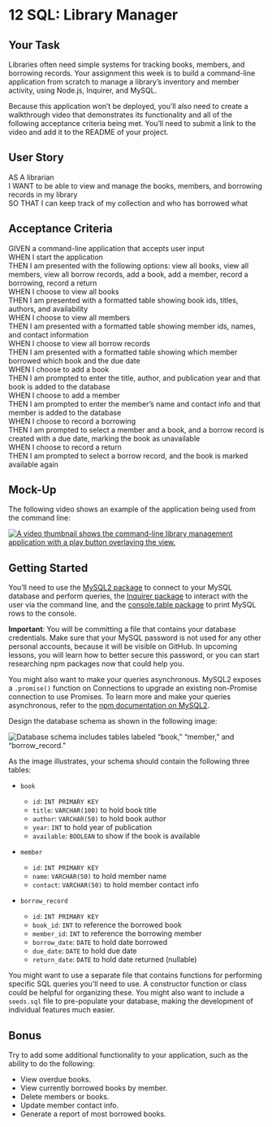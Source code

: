 # 12 SQL: Library Manager

## Your Task

Libraries often need simple systems for tracking books, members, and borrowing records. Your assignment this week is to build a command-line application from scratch to manage a library’s inventory and member activity, using Node.js, Inquirer, and MySQL.

Because this application won’t be deployed, you’ll also need to create a walkthrough video that demonstrates its functionality and all of the following acceptance criteria being met. You’ll need to submit a link to the video and add it to the README of your project.

## User Story

AS A librarian  
I WANT to be able to view and manage the books, members, and borrowing records in my library  
SO THAT I can keep track of my collection and who has borrowed what  

## Acceptance Criteria

GIVEN a command-line application that accepts user input  
WHEN I start the application  
THEN I am presented with the following options: view all books, view all members, view all borrow records, add a book, add a member, record a borrowing, record a return  
WHEN I choose to view all books  
THEN I am presented with a formatted table showing book ids, titles, authors, and availability  
WHEN I choose to view all members  
THEN I am presented with a formatted table showing member ids, names, and contact information  
WHEN I choose to view all borrow records  
THEN I am presented with a formatted table showing which member borrowed which book and the due date  
WHEN I choose to add a book  
THEN I am prompted to enter the title, author, and publication year and that book is added to the database  
WHEN I choose to add a member  
THEN I am prompted to enter the member’s name and contact info and that member is added to the database  
WHEN I choose to record a borrowing  
THEN I am prompted to select a member and a book, and a borrow record is created with a due date, marking the book as unavailable  
WHEN I choose to record a return  
THEN I am prompted to select a borrow record, and the book is marked available again  

## Mock-Up

The following video shows an example of the application being used from the command line:

[![A video thumbnail shows the command-line library management application with a play button overlaying the view.](./Assets/12-sql-library-video-thumbnail.png)](https://example.com/library-manager-demo)

## Getting Started

You’ll need to use the [MySQL2 package](https://www.npmjs.com/package/mysql2) to connect to your MySQL database and perform queries, the [Inquirer package](https://www.npmjs.com/package/inquirer) to interact with the user via the command line, and the [console.table package](https://www.npmjs.com/package/console.table) to print MySQL rows to the console.

**Important**: You will be committing a file that contains your database credentials. Make sure that your MySQL password is not used for any other personal accounts, because it will be visible on GitHub. In upcoming lessons, you will learn how to better secure this password, or you can start researching npm packages now that could help you.

You might also want to make your queries asynchronous. MySQL2 exposes a `.promise()` function on Connections to upgrade an existing non-Promise connection to use Promises. To learn more and make your queries asynchronous, refer to the [npm documentation on MySQL2](https://www.npmjs.com/package/mysql2).

Design the database schema as shown in the following image:

![Database schema includes tables labeled “book,” “member,” and “borrow_record.”](./Assets/12-sql-library-schema.png)

As the image illustrates, your schema should contain the following three tables:

* `book`  
    * `id`: `INT PRIMARY KEY`  
    * `title`: `VARCHAR(100)` to hold book title  
    * `author`: `VARCHAR(50)` to hold book author  
    * `year`: `INT` to hold year of publication  
    * `available`: `BOOLEAN` to show if the book is available  

* `member`  
    * `id`: `INT PRIMARY KEY`  
    * `name`: `VARCHAR(50)` to hold member name  
    * `contact`: `VARCHAR(50)` to hold member contact info  

* `borrow_record`  
    * `id`: `INT PRIMARY KEY`  
    * `book_id`: `INT` to reference the borrowed book  
    * `member_id`: `INT` to reference the borrowing member  
    * `borrow_date`: `DATE` to hold date borrowed  
    * `due_date`: `DATE` to hold due date  
    * `return_date`: `DATE` to hold date returned (nullable)  

You might want to use a separate file that contains functions for performing specific SQL queries you'll need to use. A constructor function or class could be helpful for organizing these. You might also want to include a `seeds.sql` file to pre-populate your database, making the development of individual features much easier.

## Bonus

Try to add some additional functionality to your application, such as the ability to do the following:

* View overdue books.  
* View currently borrowed books by member.  
* Delete members or books.  
* Update member contact info.  
* Generate a report of most borrowed books.  
